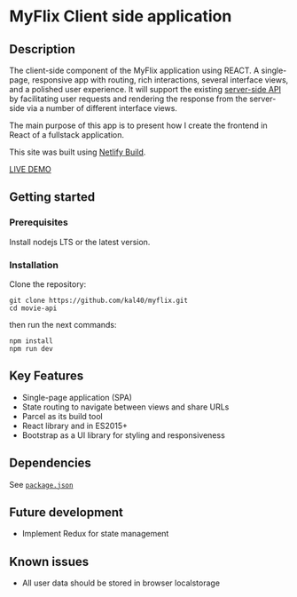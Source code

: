 # MyFlix Client side application

## Description

The client-side component of the MyFlix application using REACT. A single-page, responsive app with routing, rich interactions, several interface views, and a polished user experience. It will support the existing [server-side API](https://myflixapi.smartcoder.dev/) by facilitating user requests and rendering the response from the server-side via a number of different interface views.

The main purpose of this app is to present how I create the frontend in React of a fullstack application.

This site was built using [Netlify Build](https://www.netlify.com/products/build/).

[LIVE DEMO](https://myflix.smartcoder.dev/)

## Getting started

### Prerequisites

Install nodejs LTS or the latest version.

### Installation

Clone the repository:

```shell
git clone https://github.com/kal40/myflix.git
cd movie-api

```

then run the next commands:

```shell
npm install
npm run dev
```

## Key Features

- Single-page application (SPA)
- State routing to navigate between views and share URLs
- Parcel as its build tool
- React library and in ES2015+
- Bootstrap as a UI library for styling and responsiveness

## Dependencies

See [`package.json`](https://raw.githubusercontent.com/kal40/myflix/master/package.json)

## Future development

- Implement Redux for state management

## Known issues

- All user data should be stored in browser localstorage
